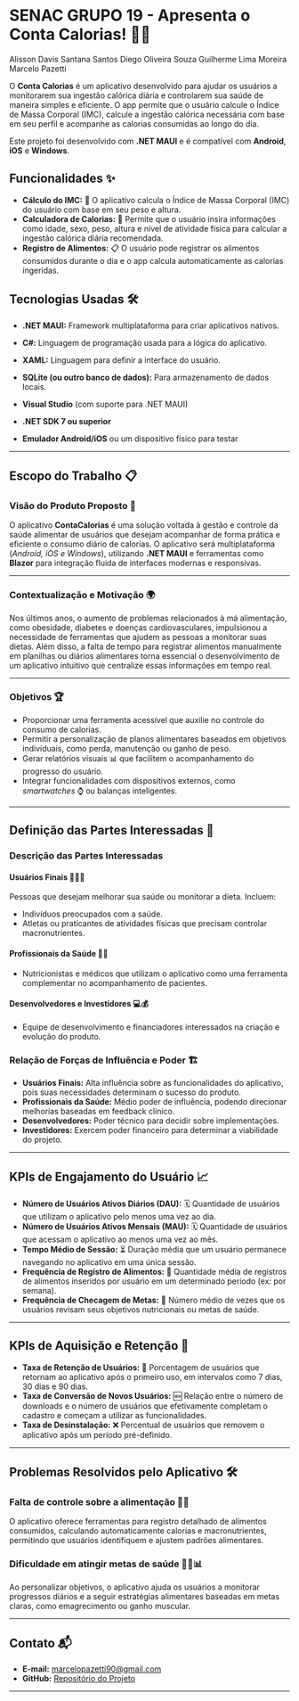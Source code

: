 # SENAC GRUPO 19 - Apresenta o Conta Calorias! 🥗📱

Alisson Davis Santana Santos
Diego Oliveira Souza
Guilherme Lima Moreira
Marcelo Pazetti


O **Conta Calorias** é um aplicativo desenvolvido para ajudar os usuários a monitorarem sua ingestão calórica diária e controlarem sua saúde de maneira simples e eficiente. O app permite que o usuário calcule o Índice de Massa Corporal (IMC), calcule a ingestão calórica necessária com base em seu perfil e acompanhe as calorias consumidas ao longo do dia.

Este projeto foi desenvolvido com **.NET MAUI** e é compatível com **Android**, **iOS** e **Windows**.

## Funcionalidades ✨

- **Cálculo do IMC:** 🧮 O aplicativo calcula o Índice de Massa Corporal (IMC) do usuário com base em seu peso e altura.  
- **Calculadora de Calorias:** 🥑 Permite que o usuário insira informações como idade, sexo, peso, altura e nível de atividade física para calcular a ingestão calórica diária recomendada.  
- **Registro de Alimentos:** 📋 O usuário pode registrar os alimentos consumidos durante o dia e o app calcula automaticamente as calorias ingeridas.

## Tecnologias Usadas 🛠️

- **.NET MAUI:** Framework multiplataforma para criar aplicativos nativos.  
- **C#:** Linguagem de programação usada para a lógica do aplicativo.  
- **XAML:** Linguagem para definir a interface do usuário.  
- **SQLite (ou outro banco de dados):** Para armazenamento de dados locais.  

- **Visual Studio** (com suporte para .NET MAUI)  
- **.NET SDK 7 ou superior**  
- **Emulador Android/iOS** ou um dispositivo físico para testar  

---

## Escopo do Trabalho 📋

### Visão do Produto Proposto 🎯  
O aplicativo **ContaCalorias** é uma solução voltada à gestão e controle da saúde alimentar de usuários que desejam acompanhar de forma prática e eficiente o consumo diário de calorias. O aplicativo será multiplataforma (*Android, iOS e Windows*), utilizando **.NET MAUI** e ferramentas como **Blazor** para integração fluida de interfaces modernas e responsivas.  

---

### Contextualização e Motivação 🌍  
Nos últimos anos, o aumento de problemas relacionados à má alimentação, como obesidade, diabetes e doenças cardiovasculares, impulsionou a necessidade de ferramentas que ajudem as pessoas a monitorar suas dietas. Além disso, a falta de tempo para registrar alimentos manualmente em planilhas ou diários alimentares torna essencial o desenvolvimento de um aplicativo intuitivo que centralize essas informações em tempo real.

---

### Objetivos 🏆  

- Proporcionar uma ferramenta acessível que auxilie no controle do consumo de calorias.  
- Permitir a personalização de planos alimentares baseados em objetivos individuais, como perda, manutenção ou ganho de peso.  
- Gerar relatórios visuais 📊 que facilitem o acompanhamento do progresso do usuário.  
- Integrar funcionalidades com dispositivos externos, como *smartwatches* ⌚ ou balanças inteligentes.  

---

## Definição das Partes Interessadas 🤝

### Descrição das Partes Interessadas

#### Usuários Finais 🧑‍🤝‍🧑  
Pessoas que desejam melhorar sua saúde ou monitorar a dieta. Incluem:  
- Indivíduos preocupados com a saúde.  
- Atletas ou praticantes de atividades físicas que precisam controlar macronutrientes.  

#### Profissionais da Saúde 👩‍⚕️  
- Nutricionistas e médicos que utilizam o aplicativo como uma ferramenta complementar no acompanhamento de pacientes.  

#### Desenvolvedores e Investidores 💻💰  
- Equipe de desenvolvimento e financiadores interessados na criação e evolução do produto.  

### Relação de Forças de Influência e Poder 🏗️  
- **Usuários Finais:** Alta influência sobre as funcionalidades do aplicativo, pois suas necessidades determinam o sucesso do produto.  
- **Profissionais da Saúde:** Médio poder de influência, podendo direcionar melhorias baseadas em feedback clínico.  
- **Desenvolvedores:** Poder técnico para decidir sobre implementações.  
- **Investidores:** Exercem poder financeiro para determinar a viabilidade do projeto.  

---

## KPIs de Engajamento do Usuário 📈

- **Número de Usuários Ativos Diários (DAU):** 🗓️ Quantidade de usuários que utilizam o aplicativo pelo menos uma vez ao dia.  
- **Número de Usuários Ativos Mensais (MAU):** 🗓️ Quantidade de usuários que acessam o aplicativo ao menos uma vez ao mês.  
- **Tempo Médio de Sessão:** ⏳ Duração média que um usuário permanece navegando no aplicativo em uma única sessão.  
- **Frequência de Registro de Alimentos:** 🍎 Quantidade média de registros de alimentos inseridos por usuário em um determinado período (ex: por semana).  
- **Frequência de Checagem de Metas:** 🎯 Número médio de vezes que os usuários revisam seus objetivos nutricionais ou metas de saúde.  

---

## KPIs de Aquisição e Retenção 🧲  

- **Taxa de Retenção de Usuários:** 🎡 Porcentagem de usuários que retornam ao aplicativo após o primeiro uso, em intervalos como 7 dias, 30 dias e 90 dias.  
- **Taxa de Conversão de Novos Usuários:** 🆕 Relação entre o número de downloads e o número de usuários que efetivamente completam o cadastro e começam a utilizar as funcionalidades.  
- **Taxa de Desinstalação:** ❌ Percentual de usuários que removem o aplicativo após um período pré-definido.  

---

## Problemas Resolvidos pelo Aplicativo 🛠️  

### Falta de controle sobre a alimentação 🍔❌  
O aplicativo oferece ferramentas para registro detalhado de alimentos consumidos, calculando automaticamente calorias e macronutrientes, permitindo que usuários identifiquem e ajustem padrões alimentares.  

### Dificuldade em atingir metas de saúde 🏋️‍♀️📊  
Ao personalizar objetivos, o aplicativo ajuda os usuários a monitorar progressos diários e a seguir estratégias alimentares baseadas em metas claras, como emagrecimento ou ganho muscular.  

---

## Contato 📬  

- **E-mail:** marcelopazetti90@gmail.com  
- **GitHub:** [Repositório do Projeto](https://github.com/M-Pazetti/5-Semestre-Grupo-19-Parte-1-Senac)

---
